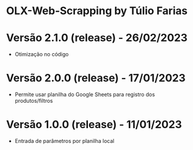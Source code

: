 # OLX-Web-Scrapping by Túlio Farias

# Versão 2.1.0 (release) -  26/02/2023
- Otimização no código

# Versão 2.0.0 (release) -  17/01/2023
- Permite usar planilha do Google Sheets para registro dos produtos/filtros

# Versão 1.0.0 (release) -  11/01/2023
- Entrada de parâmetros por planilha local
